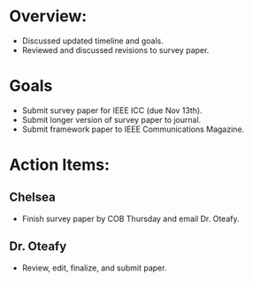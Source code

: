 # Overview:

* Discussed updated timeline and goals.
* Reviewed and discussed revisions to survey paper.

# Goals

* Submit survey paper for IEEE ICC (due Nov 13th).
* Submit longer version of survey paper to journal.
* Submit framework paper to IEEE Communications Magazine.

# Action Items:

## Chelsea
* Finish survey paper by COB Thursday and email Dr. Oteafy.

## Dr. Oteafy
* Review, edit, finalize, and submit paper.
